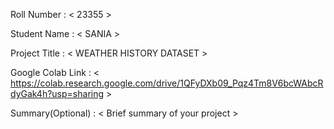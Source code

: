 Roll Number       :   < 23355 >

Student Name      :   < SANIA >

Project Title     :   < WEATHER HISTORY DATASET >

Google Colab Link :   < https://colab.research.google.com/drive/1QFyDXb09_Pqz4Tm8V6bcWAbcRdyGak4h?usp=sharing >

Summary(Optional) :   < Brief summary of your project >
